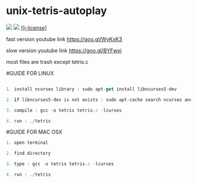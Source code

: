 # unix-tetris-autoplay

![](https://img.shields.io/badge/platform-OSX%20|%20Linux%20|%20Windows-ff69b4.svg?style=flat-square)
![](http://img.shields.io/badge/license-MIT-blue.svg?style=flat-square)
[![i-license]](/LICENSE)

fast version youtube link
https://goo.gl/WyKxK3 

slow version youtube link
https://goo.gl/BYFwxj 

most files are trash except tetris.c

#GUIDE FOR LINUX

```js

1. install ncurses library : sudo apt-get install libncurses5-dev

2. if libncurses5-dev is not exists : sudo apt-cache search ncurses and install proper library

3. compile : gcc -o tetris tetris.c -lcurses

4. run : ./tetris

```

#GUIDE FOR MAC OSX

```js
1. open terminal

2. find directory

3. type : gcc -o tetris tetris.c -lcurses

4. run : ./tetris

```
